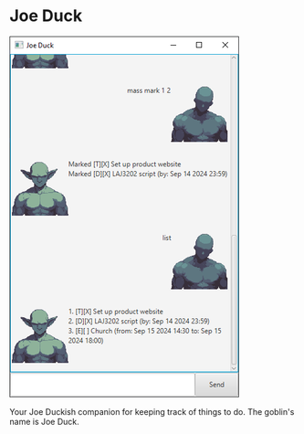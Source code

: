 # Joe Duck

![Ui.png](docs%2FUi.png)

Your Joe Duckish companion for keeping track of things to do. The goblin's name is Joe Duck.